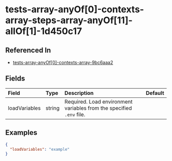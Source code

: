 
# tests-array-anyOf[0]-contexts-array-steps-array-anyOf[11]-allOf[1]-1d450c17



## Referenced In

- [tests-array-anyOf[0]-contexts-array-9bc6aaa2](/docs/references/schemas/tests-array-anyof-0--contexts-array-9bc6aaa2)

## Fields

Field | Type | Description | Default
:-- | :-- | :-- | :--
loadVariables | string | Required. Load environment variables from the specified `.env` file. | 

## Examples

```json
{
  "loadVariables": "example"
}
```

